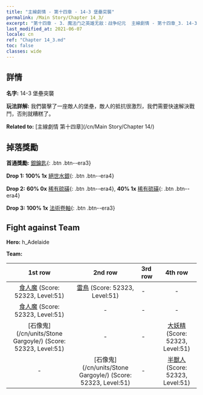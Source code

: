 ```yaml
---
title: "主線劇情 - 第十四章 - 14-3 堡壘突襲"
permalink: /Main Story/Chapter 14_3/
excerpt: "第十四章 - 3. 魔法门之英雄无敌：战争纪元  主線劇情 - 第十四章_3. 14-3 堡壘突襲"
last_modified_at: 2021-06-07
locale: cn
ref: "Chapter 14_3.md"
toc: false
classes: wide
---
```


## 詳情

 **名字:** 14-3 堡壘突襲

 **玩法詳解:** 我們襲擊了一座敵人的堡壘，敵人的抵抗很激烈，我們需要快速解決戰鬥，否則就糟糕了。

 **Related to:** [主線劇情 第十四章](/cn/Main Story/Chapter 14/)

## 掉落獎勵

 **首通獎勵:** [銀鑰匙](/cn/Items/con_693/){: .btn .btn--era3}

 **Drop 1:** **100% 1x** [絕世水銀](/cn/Items/mat_49/){: .btn .btn--era4}

 **Drop 2:** **60% 0x** [稀有硫磺](/cn/Items/mat_43/){: .btn .btn--era4}, **40% 1x** [稀有硫磺](/cn/Items/mat_43/){: .btn .btn--era4}

 **Drop 3:** **100% 1x** [法術卷軸](/cn/Items/con_694/){: .btn .btn--era3}


## Fight against Team
 **Hero:** h_Adelaide

 **Team:**


  | 1st row | 2nd row | 3rd row | 4th row |
  |:----:|:----:|:----|:----:|
  | [食人魔](/cn/units/Ogre/) (Score: 52323, Level:51)  | [雷鳥](/cn/units/Roc/) (Score: 52323, Level:51)  | - | - |
  | [食人魔](/cn/units/Ogre/) (Score: 52323, Level:51)  | - | - | - |
  | [石像鬼](/cn/units/Stone Gargoyle/) (Score: 52323, Level:51)  | - | - | [大妖精](/cn/units/Gremlin/) (Score: 52323, Level:51)  |
  | - | [石像鬼](/cn/units/Stone Gargoyle/) (Score: 52323, Level:51)  | - | [半獸人](/cn/units/Orc/) (Score: 52323, Level:51)  |



